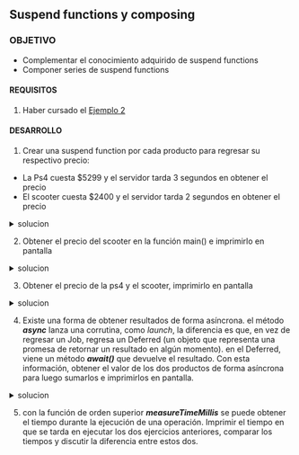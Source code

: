  ## Suspend functions y composing

### OBJETIVO 

- Complementar el conocimiento adquirido de suspend functions
- Componer series de suspend functions

#### REQUISITOS 

1. Haber cursado el [Ejemplo 2](../Ejemplo-02)

#### DESARROLLO

1. Crear una suspend function por cada producto para regresar su respectivo precio: 


* La Ps4 cuesta $5299 y el servidor tarda 3 segundos en obtener el precio
* El scooter cuesta $2400 y el servidor tarda 2 segundos en obtener el precio

<details>
	<summary>solucion</summary>
	
```kotlin
suspend fun getScooterPrice():Long{
    println("Obteniendo precio...")
    delay(2_000)
    return 2400L
}

suspend fun getPs4Price():Long{
    println("Obteniendo precio...")
    delay(3_000)
    return 5299L
}
```

</details>

2. Obtener el precio del scooter en la función main() e imprimirlo en pantalla

<details>
	<summary>solucion</summary>
	
```kotlin
  runBlocking{
        val price = getScooterPrice()
        println("El precio del scooter es: $price")
    }
```

</details>


3. Obtener el precio de la ps4 y el scooter, imprimirlo en pantalla


<details>
	<summary>solucion</summary>
	
```kotlin
runBlocking {
        val scooterPrice = getScooterPrice()
        val ps4Price = getPs4Price()

        val totalPrice = scooterPrice + ps4Price
        println("El precio total es: $totalPrice")
    }
```

</details>

4. Existe una forma de obtener resultados de forma asíncrona. el método ***async*** lanza una corrutina, como *launch*, la diferencia es que, en vez de regresar un Job, regresa un Deferred (un objeto que representa una promesa de retornar un resultado en algún momento). en el Deferred, viene un método ***await()*** que devuelve el resultado. Con esta información, obtener el valor de los dos productos de forma asíncrona para luego sumarlos e imprimirlos en pantalla.

<details>
	<summary>solucion</summary>
	
```kotlin
runBlocking {
        val scooterResult = async {getScooterPrice()}
        val ps4Result = async {getPs4Price()}

        val totalPrice = scooterResult.await() + ps4Result.await()
        println("El precio total es: $totalPrice")
    }
```

</details>

5. con la función de orden superior ***measureTimeMillis*** se puede obtener el tiempo durante la ejecución de una operación. Imprimir el tiempo en que se tarda en ejecutar los dos ejercicios anteriores, comparar los tiempos y discutir la diferencia entre estos dos.
